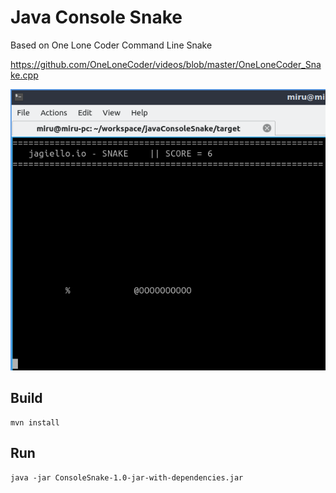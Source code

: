 # Java Console Snake
Based on One Lone Coder Command Line Snake

https://github.com/OneLoneCoder/videos/blob/master/OneLoneCoder_Snake.cpp

![Console Snake screen](/src/main/resources/screen.png "Console Snake screen")

## Build
```
mvn install
```

## Run
```
java -jar ConsoleSnake-1.0-jar-with-dependencies.jar
```
